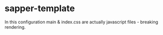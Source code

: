 # sapper-template

In this configuration main & index.css are actually javascript files - breaking rendering.